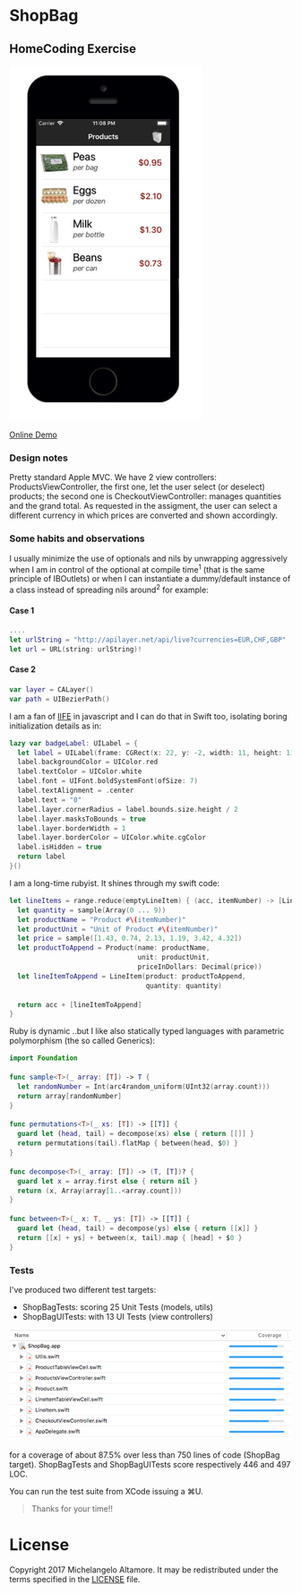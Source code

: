 # ShopBag

## HomeCoding Exercise

<img src="Images/screenshot.png" />

[Online Demo](https://appetize.io/app/2q2w19r1qcvvvrhkepabpjwjdw?device=iphone5s&scale=75&orientation=portrait&osVersion=11.0&deviceColor=black)

### Design notes

Pretty standard Apple MVC. We have 2 view controllers: ProductsViewController, the first one, let the user select (or deselect) products; the second one is CheckoutViewController: manages quantities and the grand total. As requested in the assigment, the user can select a different currency in which prices are converted and shown accordingly.

### Some habits and observations

I usually minimize the use of optionals and nils by unwrapping aggressively when I am in control of the optional at compile time<sup>1</sup> (that is the same principle of IBOutlets) or when I can instantiate a dummy/default instance of a class instead of spreading nils around<sup>2</sup> for example:

#### Case 1

```swift
....
let urlString = "http://apilayer.net/api/live?currencies=EUR,CHF,GBP"
let url = URL(string: urlString)!
```

#### Case 2

```swift
var layer = CALayer()
var path = UIBezierPath()
```

I am a fan of [IIFE](https://en.wikipedia.org/wiki/Immediately-invoked_function_expression) in javascript and I can do that in Swift too, isolating boring initialization details as in:

```swift
lazy var badgeLabel: UILabel = {
  let label = UILabel(frame: CGRect(x: 22, y: -2, width: 11, height: 11))
  label.backgroundColor = UIColor.red
  label.textColor = UIColor.white
  label.font = UIFont.boldSystemFont(ofSize: 7)
  label.textAlignment = .center
  label.text = "0"
  label.layer.cornerRadius = label.bounds.size.height / 2
  label.layer.masksToBounds = true
  label.layer.borderWidth = 1
  label.layer.borderColor = UIColor.white.cgColor
  label.isHidden = true
  return label
}()
```
I am a long-time rubyist. It shines through my swift code:

```swift
let lineItems = range.reduce(emptyLineItem) { (acc, itemNumber) -> [LineItem] in
  let quantity = sample(Array(0 ... 9))
  let productName = "Product #\(itemNumber)"
  let productUnit = "Unit of Product #\(itemNumber)"
  let price = sample([1.43, 0.74, 2.13, 1.19, 3.42, 4.32])
  let productToAppend = Product(name: productName,
                                unit: productUnit,
                                priceInDollars: Decimal(price))
  let lineItemToAppend = LineItem(product: productToAppend,
                                  quantity: quantity)

  return acc + [lineItemToAppend]
}
```

Ruby is dynamic ..but I like also statically typed languages with parametric polymorphism (the so called Generics):
```swift
import Foundation

func sample<T>(_ array: [T]) -> T {
  let randomNumber = Int(arc4random_uniform(UInt32(array.count)))
  return array[randomNumber]
}

func permutations<T>(_ xs: [T]) -> [[T]] {
  guard let (head, tail) = decompose(xs) else { return [[]] }
  return permutations(tail).flatMap { between(head, $0) }
}

func decompose<T>(_ array: [T]) -> (T, [T])? {
  guard let x = array.first else { return nil }
  return (x, Array(array[1..<array.count]))
}

func between<T>(_ x: T, _ ys: [T]) -> [[T]] {
  guard let (head, tail) = decompose(ys) else { return [[x]] }
  return [[x] + ys] + between(x, tail).map { [head] + $0 }
}
```

### Tests

I've produced two different test targets:

* ShopBagTests: scoring 25 Unit Tests (models, utils)
* ShopBagUITests: with 13 UI Tests (view controllers)

<img src="Images/coverage.png" />

for a coverage of about 87.5% over less than 750 lines of code (ShopBag target).
ShopBagTests and ShopBagUITests score respectively 446 and 497 LOC.

You can run the test suite from XCode issuing a ⌘U.

> Thanks for your time!!

# License

Copyright 2017 Michelangelo Altamore. It may be redistributed under the terms specified in the [LICENSE](LICENSE) file.
